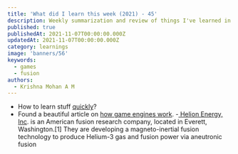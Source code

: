 ```yaml
---
title: 'What did I learn this week (2021) - 45'
description: Weekly summarization and review of things I've learned in the first week of November 2021 
published: true
publishedAt: 2021-11-07T00:00:00.000Z
updatedAt: 2021-11-07T00:00:00.000Z
category: learnings
image: 'banners/56'
keywords: 
  - games
  - fusion
authors:
  - Krishna Mohan A M
---
```


- How to learn stuff [quickly](https://www.joshwcomeau.com/blog/how-to-learn-stuff-quickly/#%2F%2F%2F%2F%2F%2F/)?
- Found a beautiful article on [how game engines work](https://www.haroldserrano.com/blog/how-do-i-build-a-game-engine).
-[ Helion Energy, Inc](https://www.helionenergy.com/). is an American fusion research company, located in Everett, Washington.[1] They are developing a magneto-inertial fusion technology to produce Helium-3 gas and fusion power via aneutronic fusion